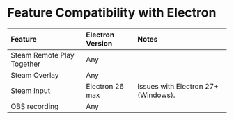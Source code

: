 # Feature Compatibility with Electron

| Feature                    | Electron Version | Notes                                                                   |
| :------------------------- | :--------------- | :---------------------------------------------------------------------- |
| Steam Remote Play Together | Any              |                                                 |
| Steam Overlay              | Any              |  |
| Steam Input                | Electron 26 max  | Issues with Electron 27+ (Windows).                                     |
| OBS recording | Any | |
